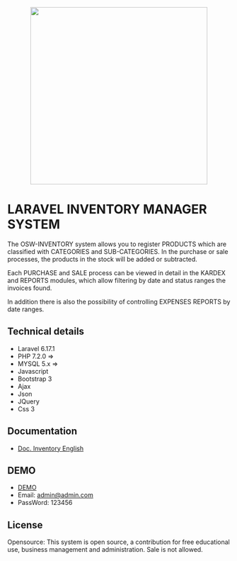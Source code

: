 <p align="center"><img src="https://oswscript.com/images/logo2.png" width="400"></p>

# LARAVEL INVENTORY MANAGER SYSTEM

The OSW-INVENTORY system allows you to register PRODUCTS which are classified with CATEGORIES and SUB-CATEGORIES. In the purchase or sale processes, the products in the stock will be added or subtracted.

Each PURCHASE and SALE process can be viewed in detail in the KARDEX and REPORTS modules, which allow filtering by date and status ranges the invoices found.

In addition there is also the possibility of controlling EXPENSES REPORTS by date ranges.

## Technical details

* Laravel 6.17.1
* PHP 7.2.0 =>
* MYSQL 5.x =>
* Javascript
* Bootstrap 3
* Ajax
* Json
* JQuery
* Css 3

## Documentation
* [Doc. Inventory English](http://inventarioen.oswscript.com/)

## DEMO
* [DEMO](http://inventariovenezuela.oswscript.com/)
* Email: admin@admin.com
* PassWord: 123456

## License
Opensource: This system is open source, a contribution for free educational use, business management and administration. Sale is not allowed.
